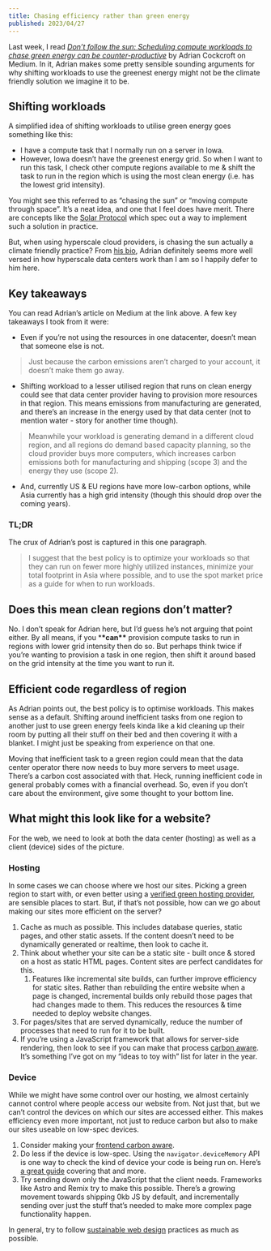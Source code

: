 ```yaml
---
title: Chasing efficiency rather than green energy
published: 2023/04/27
---
```


Last week, I read [_Don’t follow the sun: Scheduling compute workloads to chase green energy can be counter-productive_](https://adrianco.medium.com/dont-follow-the-sun-scheduling-compute-workloads-to-chase-green-energy-can-be-counter-productive-b0cde6681763) by Adrian Cockcroft on Medium. In it, Adrian makes some pretty sensible sounding arguments for why shifting workloads to use the greenest energy might not be the climate friendly solution we imagine it to be.

## Shifting workloads

A simplified idea of shifting workloads to utilise green energy goes something like this:

- I have a compute task that I normally run on a server in Iowa.
- However, Iowa doesn’t have the greenest energy grid. So when I want to run this task, I check other compute regions available to me & shift the task to run in the region which is using the most clean energy (i.e. has the lowest grid intensity).

You might see this referred to as “chasing the sun” or “moving compute through space”. It’s a neat idea, and one that I feel does have merit. There are concepts like the [Solar Protocol](http://solarprotocol.net/) which spec out a way to implement such a solution in practice.

But, when using hyperscale cloud providers, is chasing the sun actually a climate friendly practice? From [his bio](https://wikitia.com/wiki/Adrian_Cockcroft), Adrian definitely seems more well versed in how hyperscale data centers work than I am so I happily defer to him here.

## Key takeaways

You can read Adrian’s article on Medium at the link above. A few key takeaways I took from it were:

- Even if you’re not using the resources in one datacenter, doesn’t mean that someone else is not.

> Just because the carbon emissions aren’t charged to your account, it doesn’t make them go away.

- Shifting workload to a lesser utilised region that runs on clean energy could see that data center provider having to provision more resources in that region. This means emissions from manufacturing are generated, and there’s an increase in the energy used by that data center (not to mention water - story for another time though).

> Meanwhile your workload is generating demand in a different cloud region, and all regions do demand based capacity planning, so the cloud provider buys more computers, which increases carbon emissions both for manufacturing and shipping (scope 3) and the energy they use (scope 2).

- And, currently US & EU regions have more low-carbon options, while Asia currently has a high grid intensity (though this should drop over the coming years).

### TL;DR

The crux of Adrian’s post is captured in this one paragraph.

> I suggest that the best policy is to optimize your workloads so that they can run on fewer more highly utilized instances, minimize your total footprint in Asia where possible, and to use the spot market price as a guide for when to run workloads.

## Does this mean clean regions don’t matter?

No. I don’t speak for Adrian here, but I’d guess he’s not arguing that point either. By all means, if you \***\*can\*\*** provision compute tasks to run in regions with lower grid intensity then do so. But perhaps think twice if you’re wanting to provision a task in one region, then shift it around based on the grid intensity at the time you want to run it.

## Efficient code regardless of region

As Adrian points out, the best policy is to optimise workloads. This makes sense as a default. Shifting around inefficient tasks from one region to another just to use green energy feels kinda like a kid cleaning up their room by putting all their stuff on their bed and then covering it with a blanket. I might just be speaking from experience on that one.

Moving that inefficient task to a green region could mean that the data center operator there now needs to buy more servers to meet usage. There’s a carbon cost associated with that. Heck, running inefficient code in general probably comes with a financial overhead. So, even if you don’t care about the environment, give some thought to your bottom line.

## What might this look like for a website?

For the web, we need to look at both the data center (hosting) as well as a client (device) sides of the picture.

### Hosting

In some cases we can choose where we host our sites. Picking a green region to start with, or even better using a [verified green hosting provider](https://www.thegreenwebfoundation.org/directory/), are sensible places to start. But, if that’s not possible, how can we go about making our sites more efficient on the server?

1. Cache as much as possible. This includes database queries, static pages, and other static assets. If the content doesn’t need to be dynamically generated or realtime, then look to cache it.
2. Think about whether your site can be a static site - built once & stored on a host as static HTML pages. Content sites are perfect candidates for this.
   1. Features like incremental site builds, can further improve efficiency for static sites. Rather than rebuilding the entire website when a page is changed, incremental builds only rebuild those pages that had changes made to them. This reduces the resources & time needed to deploy website changes.
3. For pages/sites that are served dynamically, reduce the number of processes that need to run for it to be built.
4. If you’re using a JavaScript framework that allows for server-side rendering, then look to see if you can make that process [carbon aware](https://fershad.com/carbon-aware-site/). It’s something I’ve got on my “ideas to toy with” list for later in the year.

### Device

While we might have some control over our hosting, we almost certainly cannot control where people access our website from. Not just that, but we can’t control the devices on which our sites are accessed either. This makes efficiency even more important, not just to reduce carbon but also to make our sites useable on low-spec devices.

1. Consider making your [frontend carbon aware](https://fershad.com/writing/making-this-website-carbon-aware/).
2. Do less if the device is low-spec. Using the `navigator.deviceMemory` API is one way to check the kind of device your code is being run on. Here’s [a great guide](https://umaar.com/dev-tips/242-considerate-javascript/) covering that and more.
3. Try sending down only the JavaScript that the client needs. Frameworks like Astro and Remix try to make this possible. There’s a growing movement towards shipping 0kb JS by default, and incrementally sending over just the stuff that’s needed to make more complex page functionality happen.

In general, try to follow [sustainable web design](https://sustainablewebdesign.org/) practices as much as possible.
